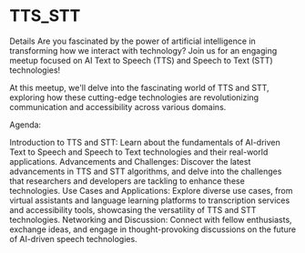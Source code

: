 # TTS_STT

Details
Are you fascinated by the power of artificial intelligence in transforming how we interact with technology? Join us for an engaging meetup focused on AI Text to Speech (TTS) and Speech to Text (STT) technologies!

At this meetup, we'll delve into the fascinating world of TTS and STT, exploring how these cutting-edge technologies are revolutionizing communication and accessibility across various domains.

Agenda:

Introduction to TTS and STT: Learn about the fundamentals of AI-driven Text to Speech and Speech to Text technologies and their real-world applications.
Advancements and Challenges: Discover the latest advancements in TTS and STT algorithms, and delve into the challenges that researchers and developers are tackling to enhance these technologies.
Use Cases and Applications: Explore diverse use cases, from virtual assistants and language learning platforms to transcription services and accessibility tools, showcasing the versatility of TTS and STT technologies.
Networking and Discussion: Connect with fellow enthusiasts, exchange ideas, and engage in thought-provoking discussions on the future of AI-driven speech technologies.



